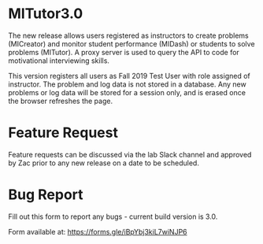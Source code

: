 # MITutor3.0

The new release allows users registered as instructors to create problems (MICreator) and monitor student performance (MIDash) or students to solve problems (MITutor). A proxy server is used to query the API to code for motivational interviewing skills. 

This version registers all users as Fall 2019 Test User with role assigned of instructor. The problem and log data is not stored in a database. Any new problems or log data will be stored for a session only, and is erased once the browser refreshes the page.

# Feature Request

Feature requests can be discussed via the lab Slack channel and approved by Zac prior to any new release on a date to be scheduled.

# Bug Report

Fill out this form to report any bugs - current build version is 3.0.

Form available at: https://forms.gle/iBpYbj3kiL7wiNJP6
